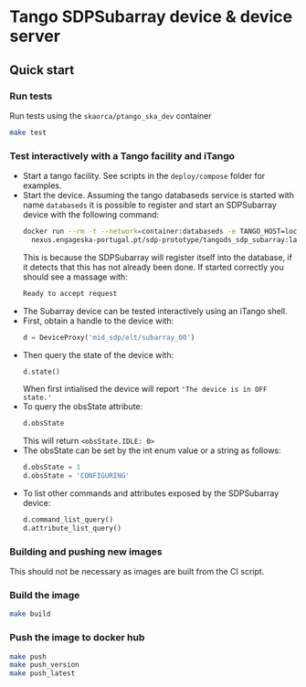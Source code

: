 # Tango SDPSubarray device & device server

## Quick start

### Run tests

Run tests using the `skaorca/ptango_ska_dev` container

```bash
make test
```

### Test interactively with a Tango facility and iTango

- Start a tango facility. See scripts in the `deploy/compose` folder for
  examples.
- Start the device. Assuming the tango databaseds service is started with name
  `databaseds` it is possible to register and start an SDPSubarray device with
  the following command:  
  ```bash
  docker run --rm -t --network=container:databaseds -e TANGO_HOST=localhost:10000 
    nexus.engageska-portugal.pt/sdp-prototype/tangods_sdp_subarray:latest
  ```
  This is because the SDPSubarray will register itself into the database, if it
  detects that this has not already been done. If started correctly you should
  see a massage with:
  ```bash
  Ready to accept request
  ```
- The Subarray device can be tested interactively using an iTango shell.
- First, obtain a handle to the device with: 
  ```python
  d = DeviceProxy('mid_sdp/elt/subarray_00')
  ```
- Then query the state of the device with: 
  ```python
  d.state()
  ```
  When first intialised the device will report `'The device is in OFF state.'`
- To query the obsState attribute: 
  ```python
  d.obsState
  ```
  This will return `<obsState.IDLE: 0>`
- The obsState can be set by the int enum value or a string as follows: 
  ```python
  d.obsState = 1
  d.obsState = 'CONFIGURING'  
  ```  
- To list other commands and attributes exposed by the SDPSubarray device: 
  ```python
  d.command_list_query()
  d.attribute_list_query()
  ```
   
    
### Building and pushing new images

This should not be necessary as images are built from the CI script.

### Build the image

```bash
make build
```

### Push the image to docker hub

```bash
make push
make push_version
make push_latest
```
